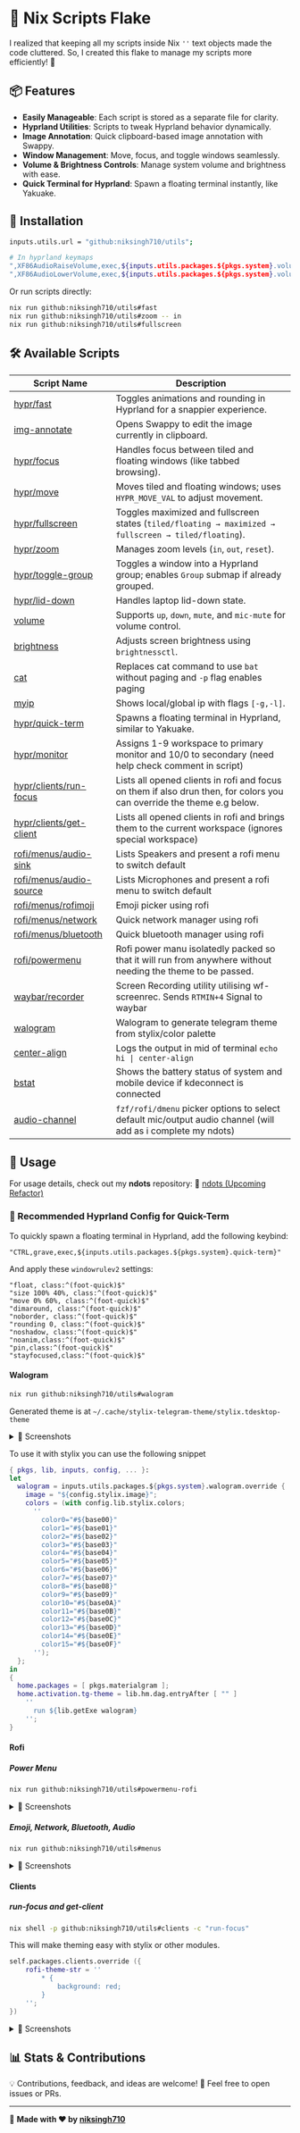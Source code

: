 # 🚀 Nix Scripts Flake

I realized that keeping all my scripts inside Nix `''` text objects made the code cluttered. So, I created this flake to manage my scripts more efficiently! 🎯

## 📦 Features
- **Easily Manageable**: Each script is stored as a separate file for clarity.
- **Hyprland Utilities**: Scripts to tweak Hyprland behavior dynamically.
- **Image Annotation**: Quick clipboard-based image annotation with Swappy.
- **Window Management**: Move, focus, and toggle windows seamlessly.
- **Volume & Brightness Controls**: Manage system volume and brightness with ease.
- **Quick Terminal for Hyprland**: Spawn a floating terminal instantly, like Yakuake.

## 📜 Installation
```sh
inputs.utils.url = "github:niksingh710/utils";

# In hyprland keymaps
",XF86AudioRaiseVolume,exec,${inputs.utils.packages.${pkgs.system}.volume} up"
",XF86AudioLowerVolume,exec,${inputs.utils.packages.${pkgs.system}.volume} down"

```
Or run scripts directly:
```sh
nix run github:niksingh710/utils#fast
nix run github:niksingh710/utils#zoom -- in
nix run github:niksingh710/utils#fullscreen
```

## 🛠 Available Scripts

| Script Name | Description |
|------------|-------------|
| [hypr/fast](./src/hypr/fast) | Toggles animations and rounding in Hyprland for a snappier experience. |
| [img-annotate](./src/img-annotate) | Opens Swappy to edit the image currently in clipboard. |
| [hypr/focus](./src/hypr/focus) | Handles focus between tiled and floating windows (like tabbed browsing). |
| [hypr/move](./src/hypr/move) | Moves tiled and floating windows; uses `HYPR_MOVE_VAL` to adjust movement. |
| [hypr/fullscreen](./src/hypr/fullscreen) | Toggles maximized and fullscreen states (`tiled/floating → maximized → fullscreen → tiled/floating`). |
| [hypr/zoom](./src/hypr/zoom) | Manages zoom levels (`in`, `out`, `reset`). |
| [hypr/toggle-group](./src/hypr/toggle-group) | Toggles a window into a Hyprland group; enables `Group` submap if already grouped. |
| [hypr/lid-down](./src/hypr/lid-down) | Handles laptop lid-down state. |
| [volume](./src/volume) | Supports `up`, `down`, `mute`, and `mic-mute` for volume control. |
| [brightness](./src/brightness) | Adjusts screen brightness using `brightnessctl`. |
| [cat](./src/cat) | Replaces cat command to use `bat` without paging and `-p` flag enables paging |
| [myip](./src/myip) | Shows local/global ip with flags `[-g,-l]`. |
| [hypr/quick-term](./src/hypr/quick-term) | Spawns a floating terminal in Hyprland, similar to Yakuake. |
| [hypr/monitor](./src/hypr/monitor) | Assigns 1-9 workspace to primary monitor and 10/0 to secondary (need help check comment in script) |
| [hypr/clients/run-focus](./src/hypr/clients) | Lists all opened clients in rofi and focus on them if also drun then, for colors you can override the theme e.g below.|
| [hypr/clients/get-client](./src/hypr/clients) | Lists all opened clients in rofi and brings them to the current workspace (ignores special workspace)|
| [rofi/menus/audio-sink](./src/rofi/menus) | Lists Speakers and present a rofi menu to switch default |
| [rofi/menus/audio-source](./src/rofi/menus) | Lists Microphones and present a rofi menu to switch default |
| [rofi/menus/rofimoji](./src/rofi/menus) | Emoji picker using rofi |
| [rofi/menus/network](./src/rofi/menus) | Quick network manager using rofi |
| [rofi/menus/bluetooth](./src/rofi/menus) | Quick bluetooth manager using rofi |
| [rofi/powermenu](./src/rofi/powermenu) | Rofi power manu isolatedly packed so that it will run from anywhere without needing the theme to be passed.|
| [waybar/recorder](./src/waybar/) | Screen Recording utility utilising wf-screenrec. Sends `RTMIN+4` Signal to waybar |
| [walogram](./src/walogram/) | Walogram to generate telegram theme from stylix/color palette |
| [center-align](https://github.com/niksingh710/center-align) | Logs the output in mid of terminal `echo hi \| center-align` |
| [bstat](https://github.com/niksingh710/basic-battery-stat) | Shows the battery status of system and mobile device if kdeconnect is connected |
| [audio-channel](./) | `fzf/rofi/dmenu` picker options to select default mic/output audio channel (will add as i complete my ndots) |

## 📖 Usage
For usage details, check out my **ndots** repository:
🔗 [ndots (Upcoming Refactor)](https://github.com/niksingh710/ndots)

### 🔧 Recommended Hyprland Config for Quick-Term
To quickly spawn a floating terminal in Hyprland, add the following keybind:
```hyprlang
"CTRL,grave,exec,${inputs.utils.packages.${pkgs.system}.quick-term}"
```
And apply these `windowrulev2` settings:
```hyprlang
"float, class:^(foot-quick)$"
"size 100% 40%, class:^(foot-quick)$"
"move 0% 60%, class:^(foot-quick)$"
"dimaround, class:^(foot-quick)$"
"noborder, class:^(foot-quick)$"
"rounding 0, class:^(foot-quick)$"
"noshadow, class:^(foot-quick)$"
"noanim,class:^(foot-quick)$"
"pin,class:^(foot-quick)$"
"stayfocused,class:^(foot-quick)$"
```

#### Walogram
```sh
nix run github:niksingh710/utils#walogram
```

Generated theme is at `~/.cache/stylix-telegram-theme/stylix.tdesktop-theme`

<details>
<summary>📸 Screenshots</summary>

![image](https://github.com/user-attachments/assets/22afed68-5ce7-4d1e-8866-3ad46f613a85)

</details>

To use it with stylix you can use the following snippet

```nix
{ pkgs, lib, inputs, config, ... }:
let
  walogram = inputs.utils.packages.${pkgs.system}.walogram.override {
    image = "${config.stylix.image}";
    colors = (with config.lib.stylix.colors;
      ''
        color0="#${base00}"
        color1="#${base01}"
        color2="#${base02}"
        color3="#${base03}"
        color4="#${base04}"
        color5="#${base05}"
        color6="#${base06}"
        color7="#${base07}"
        color8="#${base08}"
        color9="#${base09}"
        color10="#${base0A}"
        color11="#${base0B}"
        color12="#${base0C}"
        color13="#${base0D}"
        color14="#${base0E}"
        color15="#${base0F}"
      '');
  };
in
{
  home.packages = [ pkgs.materialgram ];
  home.activation.tg-theme = lib.hm.dag.entryAfter [ "" ]
    ''
      run ${lib.getExe walogram}
    '';
}
```

#### Rofi
##### Power Menu
```sh
nix run github:niksingh710/utils#powermenu-rofi
```

<details>
<summary>📸 Screenshots</summary>

![Image](https://github.com/user-attachments/assets/f7b40d4b-acc3-43c7-b67b-80b659e57432)

</details>

##### Emoji, Network, Bluetooth, Audio
```sh
nix run github:niksingh710/utils#menus
```

<details>
<summary>📸 Screenshots</summary>

![Image](https://github.com/user-attachments/assets/d73e211b-15be-44a0-82b9-db32be4fef30)

</details>

#### Clients
##### run-focus and get-client

```sh
nix shell -p github:niksingh710/utils#clients -c "run-focus"
```

This will make theming easy with stylix or other modules.

```nix
self.packages.clients.override ({
    rofi-theme-str = ''
        * {
            background: red;
        }
    '';
})
```

<details>
<summary>📸 Screenshots</summary>

| ![Image](https://github.com/user-attachments/assets/0a08444a-9532-44dc-b01b-bfc39d98d0eb) | ![Image](https://github.com/user-attachments/assets/71bdb445-6475-4283-8ba4-a5cd82b184d3) |
|-|-|

</details>

## 📊 Stats & Contributions

💡 Contributions, feedback, and ideas are welcome! 🎉 Feel free to open issues or PRs.

---
📝 **Made with ❤️ by [niksingh710](https://github.com/niksingh710)**
